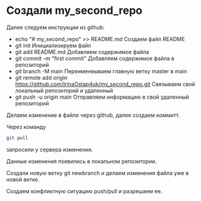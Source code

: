 ﻿# Создали my_second_repo

Далее следуем инструкции из github:

* echo "# my_second_repo" >> README.md 
Создаем файл README
* git init
Инициализируем файл
* git add README.md
Добавляем содержимое файла 
* git commit -m "first commit"
Добавляем содержимое файла в репозиторий
* git branch -M main
Переименвываем главную ветку master в main
* git remote add origin https://github.com/IrinaOstap4uk/my_second_repo.git
Связываем свой локальный репозиторий и удаленный
* git push -u origin main
Отправляем информацию в свой удаленный репозиторий

Делаем изменение в файле через github, далее создаем коммитт.

Через команду
```sh
git pull
```
запросили у сервера изменения.

Данные изменения появились в локальном репозитории. 

Создали новую ветку git newbranch и делаем изменения файла уже в новой ветке.

Создаем конфликтную ситуацию push/pull и разрешаем ее.
